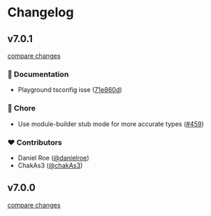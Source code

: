 # Changelog


## v7.0.1

[compare changes](https://github.com/nuxt-modules/storybook/compare/v7.0.0...v7.0.1)

### 📖 Documentation

- Playground tsconfig isse ([71e860d](https://github.com/nuxt-modules/storybook/commit/71e860d))

### 🏡 Chore

- Use module-builder stub mode for more accurate types ([#459](https://github.com/nuxt-modules/storybook/pull/459))

### ❤️ Contributors

- Daniel Roe ([@danielroe](http://github.com/danielroe))
- ChakAs3 ([@chakAs3](http://github.com/chakAs3))

## v7.0.0

[compare changes](https://github.com/nuxt-modules/storybook/compare/v7.0.0-alpha.0...v7.0.0)

